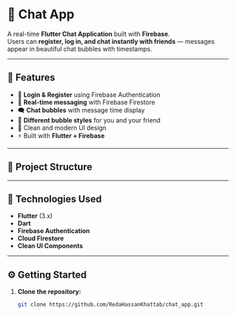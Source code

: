 # 💬 Chat App

A real-time **Flutter Chat Application** built with **Firebase**.  
Users can **register, log in, and chat instantly with friends** — messages appear in beautiful chat bubbles with timestamps.

---

## 🚀 Features

- 🔐 **Login & Register** using Firebase Authentication
- 💬 **Real-time messaging** with Firebase Firestore
- 🗨️ **Chat bubbles** with message time display
- 👥 **Different bubble styles** for you and your friend
- 🌙 Clean and modern UI design
- ⚡ Built with **Flutter + Firebase**

---

## 🧱 Project Structure

  
---

## 🧰 Technologies Used

- **Flutter** (3.x)
- **Dart**
- **Firebase Authentication**
- **Cloud Firestore**
- **Clean UI Components**

---

## ⚙️ Getting Started

1. **Clone the repository:**
   ```bash
   git clone https://github.com/RedaHassanKhattab/chat_app.git
